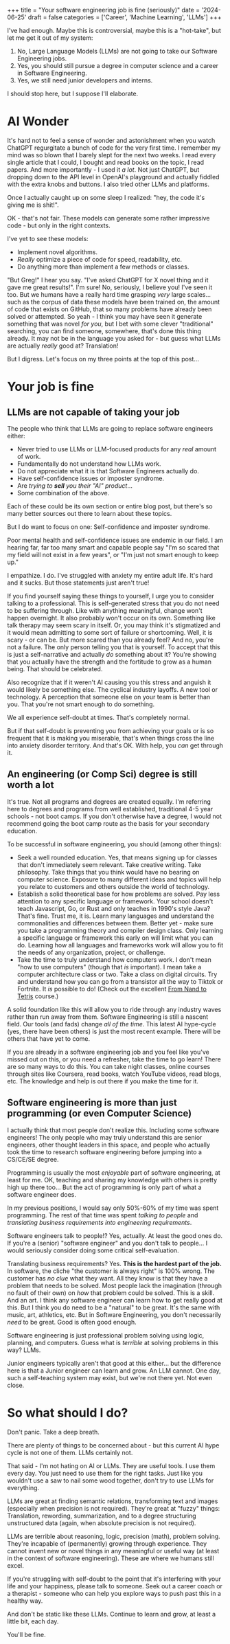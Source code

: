 +++
title = "Your software engineering job is fine (seriously)"
date = '2024-06-25'
draft = false
categories = ['Career', 'Machine Learning', 'LLMs']
+++

I've had enough. Maybe this is controversial, maybe this is a "hot-take", but let me get it out of my system:

1. No, Large Language Models (LLMs) are not going to take our Software Engineering jobs.
2. Yes, you should still pursue a degree in computer science and a career in Software Engineering.
3. Yes, we still need junior developers and interns.

I should stop here, but I suppose I'll elaborate.
<!--more-->

# AI Wonder

It's hard not to feel a sense of wonder and astonishment when you watch ChatGPT regurgitate a bunch of code for the very first time. I remember my mind was so blown that I barely slept for the next two weeks. I read every single article that I could, I bought and read books on the topic, I read papers. And more importantly - I used it _a lot_. Not just ChatGPT, but dropping down to the API level in OpenAI's playground and actually fiddled with the extra knobs and buttons. I also tried other LLMs and platforms.

Once I actually caught up on some sleep I realized: "hey, the code it's giving me is shit!".

OK - that's not fair. These models can generate some rather impressive code - but only in the right contexts.

I've yet to see these models:

- Implement novel algorithms.
- _Really_ optimize a piece of code for speed, readability, etc.
- Do anything more than implement a few methods or classes.

"But Greg!" I hear you say. "I've asked ChatGPT for X novel thing and it gave me great results!". I'm sure! No, seriously, I believe you! I've seen it too. But we humans have a really hard time grasping *very* large scales... such as the corpus of data these models have been trained on, the amount of code that exists on GitHub, that so many problems have already been solved or attempted. So yeah - I think you may have seen it generate something that was novel *for you*, but I bet with some clever "traditional" searching, you can find someone, somewhere, that's done this thing already. It may not be in the language you asked for - but guess what LLMs are actually *really* good at? Translation!

But I digress. Let's focus on my three points at the top of this post...

# Your job is fine

## LLMs are not capable of taking your job

The people who think that LLMs are going to replace software engineers either:

- Never tried to use LLMs or LLM-focused products for any _real_ amount of work.
- Fundamentally do not understand how LLMs work.
- Do not appreciate what it is that Software Engineers actually do.
- Have self-confidence issues or imposter syndrome.
- Are _trying to **sell** you their "AI" product_...
- Some combination of the above.

Each of these could be its own section or entire blog post, but there's so many better sources out there to learn about these topics.

But I do want to focus on one: Self-confidence and imposter syndrome.

Poor mental health and self-confidence issues are endemic in our field. I am hearing far, far too many smart and capable people say "I'm so scared that my field will not exist in a few years", or "I'm just not smart enough to keep up."

I empathize. I do. I've struggled with anxiety my entire adult life. It's hard and it sucks. But those statements just aren't true!

If you find yourself saying these things to yourself, I urge you to consider talking to a professional. This is self-generated stress that you do not need to be suffering through. Like with anything meaningful, change won't happen overnight. It also probably won't occur on its own. Something like talk therapy may seem scary in itself. Or, you may think it's stigmatized and it would mean admitting to some sort of failure or shortcoming. Well, it is scary - or can be. But more scared than you already feel? And no, you're not a failure. The only person telling you that is yourself. To accept that this is just a self-narrative and actually *do* something about it? You're showing that you actually have the strength and the fortitude to grow as a human being. That should be celebrated.

Also recognize that if it weren't AI causing you this stress and anguish it would likely be something else. The cyclical industry layoffs. A new tool or technology. A perception that someone else on your team is better than you. That you're not smart enough to do something.

We all experience self-doubt at times. That's completely normal.

But if that self-doubt is preventing you from achieving your goals or is so frequent that it is making you miserable, that's when things cross the line into anxiety disorder territory. And that's OK. With help, you *can* get through it.

## An engineering (or Comp Sci) degree is still worth a lot

It's true. Not all programs and degrees are created equally. I'm referring here to degrees and programs from well established, traditional 4-5 year schools - not boot camps. If you don't otherwise have a degree, I would not recommend going the boot camp route as the basis for your secondary education.

To be successful in software engineering, you should (among other things):

- Seek a well rounded education. Yes, that means signing up for classes that don't immediately seem relevant. Take creative writing. Take philosophy. Take things that you think would have no bearing on computer science. Exposure to many different ideas and topics will help you relate to customers and others outside the world of technology.
- Establish a solid theoretical base for how problems are solved. Pay less attention to any specific language or framework. Your school doesn't teach Javascript, Go, or Rust and only teaches in 1990's style Java? That's fine. Trust me, it is. Learn many languages and understand the commonalities and differences between them. Better yet - make sure you take a programming theory and compiler design class. Only learning a specific language or framework this early on will limit what you can do. Learning how all languages and frameworks work will allow you to fit the needs of any organization, project, or challenge.
- Take the time to truly understand how computers work. I don't mean "how to use computers" (though that _is_ important). I mean take a computer architecture class or two. Take a class on digital circuits. Try and understand how you can go from a transistor all the way to Tiktok or Fortnite. It *is* possible to do! (Check out the excellent [From Nand to Tetris](https://www.nand2tetris.org/) course.)

A solid foundation like this will allow you to ride through any industry waves rather than run away from them. Software Engineering is still a nascent field. Our tools (and fads) change *all of the time*. This latest AI hype-cycle (yes, there have been others) is just the most recent example. There will be others that have yet to come.

If you are already in a software engineering job and you feel like you've missed out on this, or you need a refresher, take the time to go learn! There are so many ways to do this. You can take night classes, online courses through sites like Coursera, read books, watch YouTube videos, read blogs, etc. The knowledge and help is out there if you make the time for it.


## Software engineering is more than just programming (or even Computer Science)

I actually think that most people don't realize this. Including some software engineers! The only people who may truly understand this are senior engineers, other thought leaders in this space, and people who actually took the time to research software engineering before jumping into a CS/CE/SE degree.

Programming is usually the most *enjoyable* part of software engineering, at least for me. OK, teaching and sharing my knowledge with others is pretty high up there too... But the act of programming is only part of what a software engineer does.

In my previous positions, I would say only 50%-60% of my time was spent programming. The rest of that time was spent *talking to people* and *translating business requirements into engineering requirements*.

Software engineers talk to people!? Yes, actually. At least the good ones do. If you're a (senior) "software engineer" and you don't talk to people... I would seriously consider doing some critical self-evaluation.

Translating business requirements? Yes. **This is the hardest part of the job.** In software, the cliche "the customer is always right" is 100% wrong. The customer has *no clue* what they want. All they know is that they have a problem that needs to be solved. Most people lack the imagination (through no fault of their own) on *how* that problem could be solved. This is a skill. And an art. I think any software engineer can learn how to get really good at this. But I think you do need to be a "natural" to be great. It's the same with music, art, athletics, etc. But in Software Engineering, you don't necessarily *need* to be great. Good is often good enough.

Software engineering is just professional problem solving using logic, planning, and computers. Guess what is *terrible* at solving problems in this way? LLMs.

Junior engineers typically aren't that good at this either... but the difference here is that a Junior engineer can learn and grow. An LLM cannot. One day, such a self-teaching system may exist, but we're not there yet. Not even close.

# So what should I do?

Don't panic. Take a deep breath.

There are plenty of things to be concerned about - but this current AI hype cycle is not one of them. LLMs certainly not.

That said - I'm not hating on AI or LLMs. They are useful tools. I use them every day. You just need to use them for the right tasks. Just like you wouldn't use a saw to nail some wood together, don't try to use LLMs for everything.

LLMs are great at finding semantic relations, transforming text and images (especially when precision is not required). They're great at "fuzzy" things: Translation, rewording, summarization, and to a degree structuring unstructured data (again, when absolute precision is not required).

LLMs are terrible about reasoning, logic, precision (math), problem solving. They're incapable of (permanently) growing through experience. They cannot invent new or novel things in any meaningful or useful way (at least in the context of software engineering). These are where we humans still excel.

If you're struggling with self-doubt to the point that it's interfering with your life and your happiness, please talk to someone. Seek out a career coach or a therapist - someone who can help you explore ways to push past this in a healthy way.

And don't be static like these LLMs. Continue to learn and grow, at least a little bit, each day.

You'll be fine.